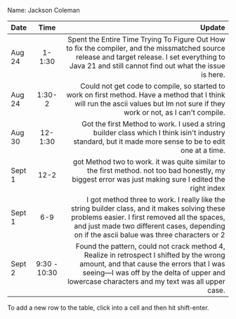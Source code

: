 Name: Jackson Coleman

| Date   |     Time     |                                                                                                                                                                                                                                       Update |
|:-------|:------------:|---------------------------------------------------------------------------------------------------------------------------------------------------------------------------------------------------------------------------------------------:|
| Aug 24 |    1-1:30    |                                     Spent the Entire Time Trying To Figure Out How to fix the compiler, and the missmatched source release and target release. I set everything to Java 21 and still cannot find out what the issue is here. |
| Aug 24 |    1:30-2    |                                                             Could not get code to compile, so started to work on first method. Have a method that I think will run the ascii values but Im not sure if they work or not, as I can't compile. |
| Aug 30 |   12-1:30    |                                                                                      Got the first Method to work. I used a string builder class which I think isin't industry standard, but it made more sense to be to edit one at a time. |
| Sept 1 |     12-2     |                                                                                       got Method two to work. it was quite similar to the first method. not too bad honestly, my biggest error was just making sure I edited the right index |
| Sept 1 |     6-9      | I got method three to work. I really like the string builder class, and it makes solving these problems easier. I first removed all the spaces, and just made two different cases, depending on if the ascii balue was three characters or 2 |
| Sept 2 | 9:30 - 10:30 |       Found the pattern, could not crack method 4, Realize in retrospect I shifted by the wrong amount, and that cause the errors that I was seeing—I was off by the delta of upper and lowercase characters and my text was all upper case. |
 

To add a new row to the table, click into a cell and then hit shift-enter.